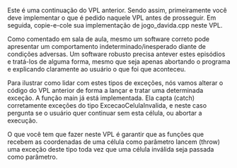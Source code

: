 Este é uma continuação do VPL anterior. Sendo assim, primeiramente você deve implementar o que é pedido naquele VPL antes de prosseguir. Em seguida, copie-e-cole sua implementação de jogo_davida.cpp neste VPL.

Como comentado em sala de aula, mesmo um software correto pode apresentar um comportamento indeterminado/inesperado diante de condições adversas. Um software robusto precisa antever estes episódios e tratá-los de alguma forma, mesmo que seja apenas abortando o programa e explicando claramente ao usuário o que foi que aconteceu.

Para ilustrar como lidar com estes tipos de exceções, nós vamos alterar o código do VPL anterior de forma a lançar e tratar uma determinada exceção. A função main já está implementada. Ela capta (catch) corretamente exceções do tipo ExcecaoCelulaInvalida, e neste caso pergunta se o usuário quer continuar sem esta célula, ou abortar a execução.

O que você tem que fazer neste VPL é garantir que as funções que recebem as coordenadas de uma célula como parâmetro lancem (throw) uma exceção deste tipo toda vez que uma célula inválida seja passada como parâmetro.
